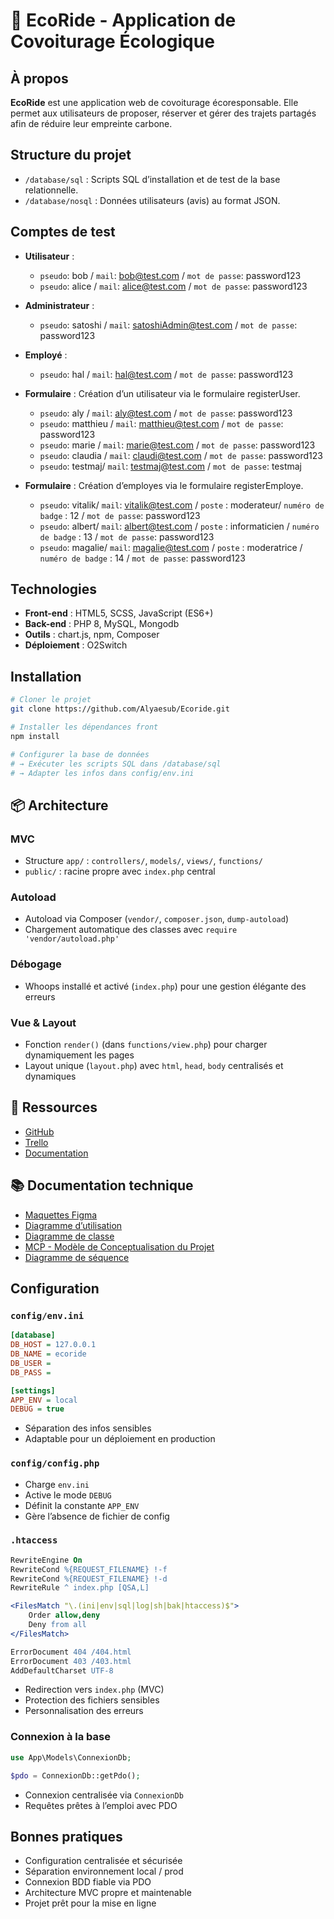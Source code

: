 # 🌱 EcoRide - Application de Covoiturage Écologique

## À propos

**EcoRide** est une application web de covoiturage écoresponsable. Elle permet aux utilisateurs de proposer, réserver et gérer des trajets partagés afin de réduire leur empreinte carbone.

## Structure du projet

-   `/database/sql` : Scripts SQL d’installation et de test de la base relationnelle.
-   `/database/nosql` : Données utilisateurs (avis) au format JSON.

## Comptes de test

-   **Utilisateur** :
    -   `pseudo`: bob / `mail`: bob@test.com / `mot de passe`: password123
    -   `pseudo`: alice / `mail`: alice@test.com / `mot de passe`: password123
-   **Administrateur** :

    -   `pseudo`: satoshi / `mail`: satoshiAdmin@test.com / `mot de passe`: password123

-   **Employé** :

    -   `pseudo`: hal / `mail`: hal@test.com / `mot de passe`: password123

-   **Formulaire** : Création d’un utilisateur via le formulaire registerUser.

    -   `pseudo`: aly / `mail`: aly@test.com / `mot de passe`: password123
    -   `pseudo`: matthieu / `mail`: matthieu@test.com / `mot de passe`: password123
    -   `pseudo`: marie / `mail`: marie@test.com / `mot de passe`: password123
    -   `pseudo`: claudia / `mail`: claudi@test.com / `mot de passe`: password123
    -   `pseudo`: testmaj/ `mail`: testmaj@test.com / `mot de passe`: testmaj

-   **Formulaire** : Création d’employes via le formulaire registerEmploye.
    -   `pseudo`: vitalik/ `mail`: vitalik@test.com / `poste` : moderateur/ `numéro de badge` : 12 / `mot de passe`: password123
    -   `pseudo`: albert/ `mail`: albert@test.com / `poste` : informaticien / `numéro de badge` : 13 / `mot de passe`: password123
    -   `pseudo`: magalie/ `mail`: magalie@test.com / `poste` : moderatrice / `numéro de badge` : 14 / `mot de passe`: password123

## Technologies

-   **Front-end** : HTML5, SCSS, JavaScript (ES6+)
-   **Back-end** : PHP 8, MySQL, Mongodb
-   **Outils** : chart.js, npm, Composer
-   **Déploiement** : O2Switch

## Installation

```bash
# Cloner le projet
git clone https://github.com/Alyaesub/Ecoride.git

# Installer les dépendances front
npm install

# Configurer la base de données
# → Exécuter les scripts SQL dans /database/sql
# → Adapter les infos dans config/env.ini
```

## 📦 Architecture

### MVC

-   Structure `app/` : `controllers/`, `models/`, `views/`, `functions/`
-   `public/` : racine propre avec `index.php` central

### Autoload

-   Autoload via Composer (`vendor/`, `composer.json`, `dump-autoload`)
-   Chargement automatique des classes avec `require 'vendor/autoload.php'`

### Débogage

-   Whoops installé et activé (`index.php`) pour une gestion élégante des erreurs

### Vue & Layout

-   Fonction `render()` (dans `functions/view.php`) pour charger dynamiquement les pages
-   Layout unique (`layout.php`) avec `html`, `head`, `body` centralisés et dynamiques

## 🔗 Ressources

-   [GitHub](https://github.com/Alyaesub/Ecoride.git)
-   [Trello](https://trello.com/invite/b/674dfbcb0c1b62a2c6577364/ATTI5bbb7e636c9c9aac07b4b2c4cb037469670CFCA8/ecf-ecoride)
-   [Documentation](https://github.com/Alyaesub/Ecoride/wiki)

## 📚 Documentation technique

-   [Maquettes Figma](https://www.figma.com/design/wzlnTb3rpsE1tW39XHNRj9/Maquettage-Ecoride)
-   [Diagramme d’utilisation](https://www.figma.com/design/tDpcbYwymMGQ1bRDxAunYQ/Diagramme-d-utilisation-Ecoride)
-   [Diagramme de classe](https://www.figma.com/design/UErDXx2fShe8iPASCSTqLB/diagramme-classe-Ecoride)
-   [MCP - Modèle de Conceptualisation du Projet](https://www.figma.com/design/FiuUpMhBEJEVa6j3rrmASP/MCP-Ecoride)
-   [Diagramme de séquence](https://www.figma.com/design/p2iUH1N3JGgNAPVyS23V2m/Diagramme-sequence-Ecoride)

## Configuration

### `config/env.ini`

```ini
[database]
DB_HOST = 127.0.0.1
DB_NAME = ecoride
DB_USER =
DB_PASS =

[settings]
APP_ENV = local
DEBUG = true
```

-   Séparation des infos sensibles
-   Adaptable pour un déploiement en production

### `config/config.php`

-   Charge `env.ini`
-   Active le mode `DEBUG`
-   Définit la constante `APP_ENV`
-   Gère l’absence de fichier de config

### `.htaccess`

```apache
RewriteEngine On
RewriteCond %{REQUEST_FILENAME} !-f
RewriteCond %{REQUEST_FILENAME} !-d
RewriteRule ^ index.php [QSA,L]

<FilesMatch "\.(ini|env|sql|log|sh|bak|htaccess)$">
    Order allow,deny
    Deny from all
</FilesMatch>

ErrorDocument 404 /404.html
ErrorDocument 403 /403.html
AddDefaultCharset UTF-8
```

-   Redirection vers `index.php` (MVC)
-   Protection des fichiers sensibles
-   Personnalisation des erreurs

### Connexion à la base

```php
use App\Models\ConnexionDb;

$pdo = ConnexionDb::getPdo();
```

-   Connexion centralisée via `ConnexionDb`
-   Requêtes prêtes à l’emploi avec PDO

## Bonnes pratiques

-   Configuration centralisée et sécurisée
-   Séparation environnement local / prod
-   Connexion BDD fiable via PDO
-   Architecture MVC propre et maintenable
-   Projet prêt pour la mise en ligne
